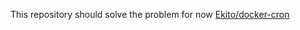 This repository should solve the problem for now [Ekito/docker-cron](https://github.com/Ekito/docker-cron)
